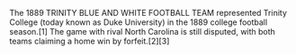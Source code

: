 The 1889 TRINITY BLUE AND WHITE FOOTBALL TEAM represented Trinity College (today known as Duke University) in the 1889 college football season.[1] The game with rival North Carolina is still disputed, with both teams claiming a home win by forfeit.[2][3]
